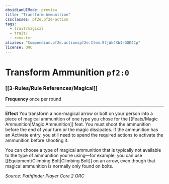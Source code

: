 ```yaml
---
obsidianUIMode: preview
title: "Transform Ammunition"
cssclasses: pf2e,pf2e-action
tags:
  - trait/magical
  - trait/
  - remaster
aliases: "Compendium.pf2e.actionspf2e.Item.97jWk4XbIrGQK4Cp"
license: ORC
---
```

# Transform Ammunition `pf2:0`

### [[3-Rules/Rule References/Magical]]






**Frequency** once per round

* * *

**Effect** You transform a non-magical arrow or bolt on your person into a piece of magical ammunition of one type you chose for the [[Feats/Magic Ammunition|Magic Ammunition]] feat. You must shoot the ammunition before the end of your turn or the magic dissipates. If the ammunition has an Activate entry, you still need to spend the required actions to activate the ammunition before shooting it.

You can choose a type of magical ammunition that is typically not available to the type of ammunition you're using—for example, you can use [[Equipment/Climbing Bolt|Climbing Bolt]] on an arrow, even though that magical ammunition is normally only found on bolts.

*Source: Pathfinder Player Core 2*
*ORC*